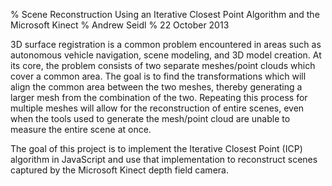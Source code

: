 % Scene Reconstruction Using an Iterative Closest Point Algorithm and the Microsoft Kinect
% Andrew Seidl
% 22 October 2013

3D surface registration is a common problem encountered in areas such as autonomous vehicle navigation, scene modeling, and 3D model creation. At its core, the problem consists of two separate meshes/point clouds which cover a common area. The goal is to find the transformations which will align the common area between the two meshes, thereby generating a larger mesh from the combination of the two. Repeating this process for multiple meshes will allow for the reconstruction of entire scenes, even when the tools used to generate the mesh/point cloud are unable to measure the entire scene at once.

The goal of this project is to implement the Iterative Closest Point (ICP) algorithm in JavaScript and use that implementation to reconstruct scenes captured by the Microsoft Kinect depth field camera. 
